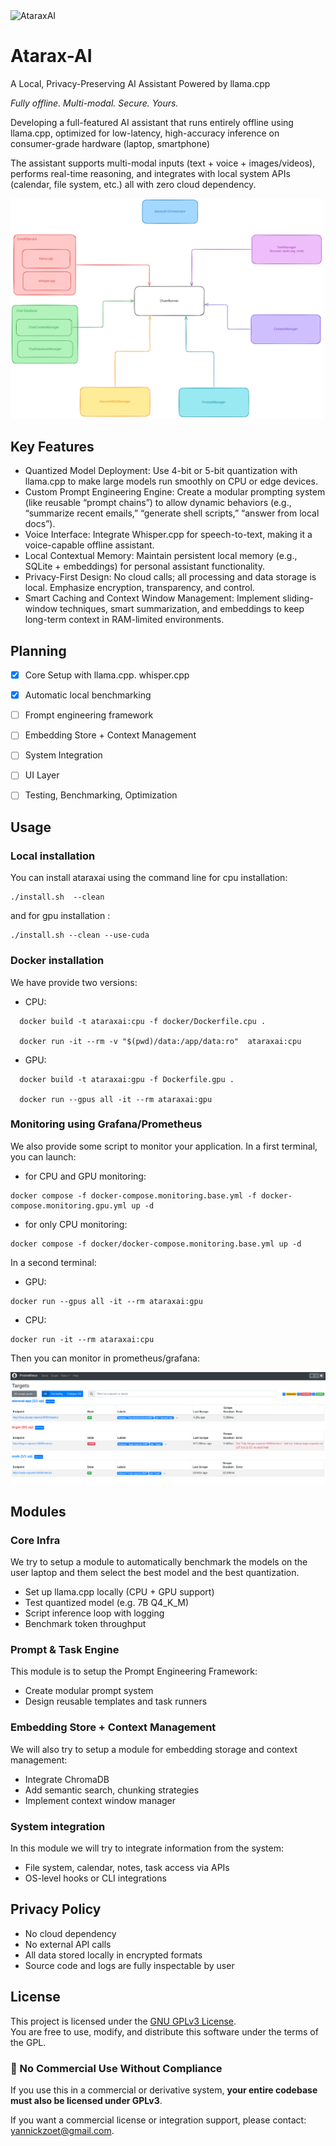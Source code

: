 <img src="https://github.com/user-attachments/assets/fdd8be29-ac97-4efc-8e5b-b559096e5234" alt="AtaraxAI" width="200">


# Atarax-AI

A Local, Privacy-Preserving AI Assistant Powered by llama.cpp

_Fully offline. Multi-modal. Secure. Yours._

Developing a full-featured AI assistant that runs entirely offline using llama.cpp, optimized for low-latency, high-accuracy inference on consumer-grade hardware (laptop, smartphone)

The assistant supports multi-modal inputs (text + voice + images/videos), performs real-time reasoning, and integrates with local system APIs (calendar, file system, etc.)  all with zero cloud dependency.

<img src="docs/architecture/architecture.svg" alt="Architecture Diagram" width="500"/>


## Key Features

- Quantized Model Deployment: Use 4-bit or 5-bit quantization with llama.cpp to make large models run smoothly on CPU or edge devices.
- Custom Prompt Engineering Engine: Create a modular prompting system (like reusable “prompt chains”) to allow dynamic behaviors (e.g., “summarize recent emails,” “generate shell scripts,” “answer from local docs”).
- Voice Interface: Integrate Whisper.cpp for speech-to-text, making it a voice-capable offline assistant.
- Local Contextual Memory: Maintain persistent local memory (e.g., SQLite + embeddings) for personal assistant functionality.
- Privacy-First Design: No cloud calls; all processing and data storage is local. Emphasize encryption, transparency, and control.
- Smart Caching and Context Window Management: Implement sliding-window techniques, smart summarization, and embeddings to keep long-term context in RAM-limited environments.


## Planning
  - [x] Core Setup with llama.cpp. whisper.cpp
  - [x] Automatic local benchmarking
  - [ ] Frompt engineering framework
  - [ ] Embedding Store + Context Management
  - [ ] System Integration
  - [ ] UI Layer
  - [ ] Testing, Benchmarking, Optimization 




## Usage 

### Local installation

You can install ataraxai using the command line for cpu installation:

```
./install.sh  --clean
```

and for gpu installation :

```
./install.sh --clean --use-cuda  
```

### Docker installation

We have provide two versions:

  - CPU: 
  ``` 
    docker build -t ataraxai:cpu -f docker/Dockerfile.cpu .

    docker run -it --rm -v "$(pwd)/data:/app/data:ro"  ataraxai:cpu
  ```

  - GPU:
  ``` 
    docker build -t ataraxai:gpu -f Dockerfile.gpu .

    docker run --gpus all -it --rm ataraxai:gpu
  ``` 

### Monitoring using Grafana/Prometheus

We also provide some script to monitor your application. In a first terminal, you can launch:

- for CPU and GPU monitoring:
``` 
docker compose -f docker-compose.monitoring.base.yml -f docker-compose.monitoring.gpu.yml up -d
``` 

- for only CPU monitoring:
``` 
docker compose -f docker/docker-compose.monitoring.base.yml up -d
``` 

In a second terminal:

- GPU:
``` 
docker run --gpus all -it --rm ataraxai:gpu
``` 


- CPU:
``` 
docker run -it --rm ataraxai:cpu
``` 

Then you can monitor in prometheus/grafana:

![alt text](docs/api/prometheus.png)

## Modules

### Core Infra

We try to setup a module to automatically benchmark the models on the user laptop and them select the best model and the best quantization. 

- Set up llama.cpp locally (CPU + GPU support)
- Test quantized model (e.g. 7B Q4_K_M)
- Script inference loop with logging
- Benchmark token throughput

### Prompt & Task Engine

This module is to setup the Prompt Engineering Framework:

- Create modular prompt system
- Design reusable templates and task runners

### Embedding Store + Context Management 

We will also try to setup a module for embedding storage and context management:

- Integrate ChromaDB
- Add semantic search, chunking strategies
- Implement context window manager


### System integration

In this module we will try to integrate information from the system:

- File system, calendar, notes, task access via APIs
- OS-level hooks or CLI integrations

## Privacy Policy

- No cloud dependency
- No external API calls
- All data stored locally in encrypted formats
- Source code and logs are fully inspectable by user


## License

This project is licensed under the [GNU GPLv3 License](LICENSE).  
You are free to use, modify, and distribute this software under the terms of the GPL.

### 🚫 No Commercial Use Without Compliance

If you use this in a commercial or derivative system, **your entire codebase must also be licensed under GPLv3**.

If you want a commercial license or integration support, please contact: yannickzoet@gmail.com.
